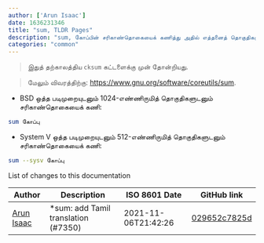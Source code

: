 ```yaml
---
author: ['Arun Isaac']
date: 1636231346
title: "sum, TLDR Pages"
description: "sum, கோப்பின் சரிகாண்தொகையைக் கணித்து அதில் எத்தனைத் தொகுதிகளுள்ளன என்றெண்ணு."
categories: "common"
---
```

> இதுத் தற்காலத்திய `cksum` கட்டளைக்கு முன் தோன்றியது.

> மேலும் விவரத்திற்கு: <https://www.gnu.org/software/coreutils/sum>.

- BSD ஒத்த படிமுறையுடனும் 1024-எண்ணிருமித் தொகுதிகளுடனும் சரிகாண்தொகையைக் கணி:

```bash
sum கோப்பு
```

- System V ஒத்த படிமுறையுடனும் 512-எண்ணிருமித் தொகுதிகளுடனும் சரிகாண்தொகையைக் கணி:

```bash
sum --sysv கோப்பு
```
List of changes to this documentation


Author | Description | ISO 8601 Date | GitHub link
------|-----|-----|-----
[Arun Isaac](mailto:arunisaac@users.noreply.github.com) | *sum: add Tamil translation (#7350) | 2021-11-06T21:42:26 | [029652c7825d](https://github.com/tldr-pages/tldr/commit/029652c7825dc93e497b59e990af16097f84bea0)

